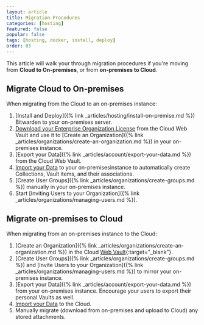 ```yaml
---
layout: article
title: Migration Procedures
categories: [hosting]
featured: false
popular: false
tags: [hosting, docker, install, deploy]
order: 03
---
```


This article will walk your through migration procedures if you're moving from **Cloud to On-premises**, or from **on-premises to Cloud**.

## Migrate Cloud to On-premises

When migrating from the Cloud to an on-premises instance:

1. [Install and Deploy]({% link _articles/hosting/install-on-premise.md %}) Bitwarden to your on-premises server.
2. [Download your Enterprise Organization License](https://bitwarden.com/help/article/licensing-on-premise/#organization-license) from the Cloud Web Vault and use it to [Create an Organization]({% link _articles/organizations/create-an-organization.md %}) in your on-premises instance.
3. [Export your Data]({% link _articles/account/export-your-data.md %}) from the Cloud Web Vault.
4. [Import your Data]({}) to your on-premisesinstance to automatically create Collections, Vault items, and their associations.
5. [Create User Groups]({% link _articles/organizations/create-groups.md %}) manually in your on-premises instance.
6. Start [Inviting Users to your Organization]({% link _articles/organizations/managing-users.md %}).

## Migrate on-premises to Cloud

When migrating from an on-premises instance to the Cloud:

1. [Create an Organization]({% link _articles/organizations/create-an-organization.md %}) in the Cloud [Web Vault](https://vault.bitwarden.com){:target="\_blank"}.
2. [Create User Groups]({% link _articles/organizations/create-groups.md %}) and [Invite Users to your Organization]({% link _articles/organizations/managing-users.md %}) to mirror your on-premises instance.
3. [Export your Data]({% link _articles/account/export-your-data.md %}) from your on-premises instance. Encourage your users to export their personal Vaults as well.
4. [Import your Data]({}) to the Cloud.
5. Manually migrate (download from on-premises and upload to Cloud) any stored attachments.
